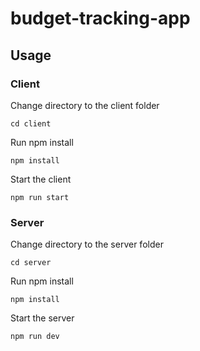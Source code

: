 # budget-tracking-app
## Usage 

### Client
Change directory to the client folder
```
cd client
```
Run npm install 
```
npm install
```
Start the client
```
npm run start
```
### Server
Change directory to the server folder
```
cd server
```
Run npm install 
```
npm install
```
Start the server
```
npm run dev
```
